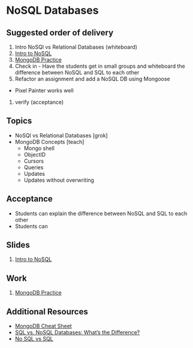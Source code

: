 # NoSQL Databases

## Suggested order of delivery

1. Intro NoSQl vs Relational Databases (whiteboard)
1. [Intro to NoSQL](https://github.com/devleague/slides-nosql)
1. [MongoDB Practice](https://gist.github.com/theRemix/7305403e1ab6fc8674f0)
1. Check in - Have the students get in small groups and whiteboard the difference between NoSQL and SQL to each other
1. Refactor an assignment and add a NoSQL DB using Mongoose
  * Pixel Painter works well
1. verify (acceptance)

## Topics

- NoSQl vs Relational Databases [grok]
- MongoDB Concepts [teach]
  - Mongo shell
  - ObjectID
  - Cursors
  - Queries
  - Updates
  - Updates without overwriting

## Acceptance

- Students can explain the difference between NoSQL and SQL to each other
- Students can

## Slides

1. [Intro to NoSQL](https://github.com/devleague/slides-nosql)

## Work

1. [MongoDB Practice](https://gist.github.com/theRemix/7305403e1ab6fc8674f0)

## Additional Resources

- [MongoDB Cheat Sheet](https://blog.codecentric.de/files/2012/12/MongoDB-CheatSheet-v1_0.pdf)
- [SQL vs. NoSQL Databases: What’s the Difference?](https://www.upwork.com/hiring/data/sql-vs-nosql-databases-whats-the-difference)
- [No SQL vs SQL](http://www.nosql-vs-sql.com/)

